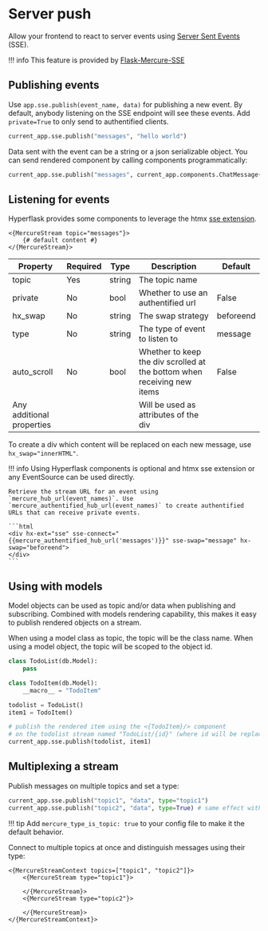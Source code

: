 # Server push

Allow your frontend to react to server events using [Server Sent Events](https://developer.mozilla.org/en-US/docs/Web/API/Server-sent_events/Using_server-sent_events) (SSE).

!!! info
    This feature is provided by [Flask-Mercure-SSE](https://github.com/hyperflask/flask-mercure-sse)

## Publishing events

Use `app.sse.publish(event_name, data)` for publishing a new event. By default, anybody listening on the SSE endpoint will see these events. Add `private=True` to only send to authentified clients.

```py
current_app.sse.publish("messages", "hello world")
```

Data sent with the event can be a string or a json serializable object. You can send rendered component by calling components programmatically:

```py
current_app.sse.publish("messages", current_app.components.ChatMessage(msg="hello world"))
```

## Listening for events

Hyperflask provides some components to leverage the htmx [sse extension](https://htmx.org/extensions/sse/). 

```
<{MercureStream topic="messages"}>
    {# default content #}
</{MercureStream}>
```

| Property | Required | Type | Description | Default |
|----------|----------|------|-------------|---------|
|topic|Yes|string|The topic name|
|private|No|bool|Whether to use an authentified url|False
|hx_swap|No|string|The swap strategy|beforeend
|type|No|string|The type of event to listen to|message
|auto_scroll|No|bool|Whether to keep the div scrolled at the bottom when receiving new items|False
|Any additional properties|||Will be used as attributes of the div|

To create a div which content will be replaced on each new message, use `hx_swap="innerHTML"`.

!!! info
    Using Hyperflask components is optional and htmx sse extension or any EventSource can be used directly.
    
    Retrieve the stream URL for an event using `mercure_hub_url(event_names)`. Use `mercure_authentified_hub_url(event_names)` to create authentified URLs that can receive private events.

    ```html
    <div hx-ext="sse" sse-connect="{{mercure_authentified_hub_url('messages')}}" sse-swap="message" hx-swap="beforeend">
    </div>
    ```

## Using with models

Model objects can be used as topic and/or data when publishing and subscribing. Combined with models rendering capability, this makes it easy to publish rendered objects on a stream.

When using a model class as topic, the topic will be the class name. When using a model object, the topic will be scoped to the object id.

```py
class TodoList(db.Model):
    pass

class TodoItem(db.Model):
    __macro__ = "TodoItem"

todolist = TodoList()
item1 = TodoItem()

# publish the rendered item using the <{TodoItem}/> component
# on the todolist stream named "TodoList/{id}" (where id will be replaced by the list id)
current_app.sse.publish(todolist, item1)
```

## Multiplexing a stream

Publish messages on multiple topics and set a type:

```py
current_app.sse.publish("topic1", "data", type="topic1")
current_app.sse.publish("topic2", "data", type=True) # same effect without repeating topic in type
```

!!! tip
    Add `mercure_type_is_topic: true` to your config file to make it the default behavior.

Connect to multiple topics at once and distinguish messages using their type:

```
<{MercureStreamContext topics=["topic1", "topic2"]}>
    <{MercureStream type="topic1"}>

    </{MercureStream}>
    <{MercureStream type="topic2"}>

    </{MercureStream}>
</{MercureStreamContext}>
```